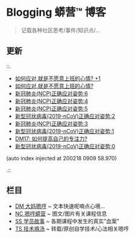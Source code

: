 # Blogging 蟒营™ 博客
> 记载各种社区思考/事件/知识点/...

## 更新

::.

- [ 如何应对,就是不愿意上班的心情? +1](DM/200217-DM27-IMHO-good-working.md)
- [ 如何应对,就是不愿意上班的心情?](DM/200211-DM26-IMHO-anti-working.md)
- [ 新冠肺炎(NCP)正确应对姿势:6](DM/200209-DM24-IMHO-NCP-6.md)
- [ 新冠肺炎(NCP)正确应对姿势:4](DM/200208-DM22-IMHO-NCP-4.md)
- [ 新冠肺炎(NCP)正确应对姿势:5](DM/200208-DM23-IMHO-NCP-5.md)
- [ 新型冠状病毒(2019-nCoV)正确应对姿势:2](DM/200207-DM20-IMHO-2019-nCoV-2.md)
- [ 新冠肺炎(NCP)正确应对姿势:3](DM/200207-DM21-IMHO-2019-nCoV-3.md)
- [ 新型冠状病毒(2019-nCoV)正确应对姿势:1](DM/200206-DM19-IMHO-2019-nCoV-1.md)
- [ DM17: 如何提高自己的专注力?](DM/200205-DM17-IMHO-devoted.md)
- [ 新型冠状病毒(2019-nCoV)正确应对姿势:0](DM/200205-DM18-IMHO-2019-nCoV-0.md)

(auto index injected at 200218 0909 58.970) 

.::



## 栏目

- [DM 大妈嗯哼](DM/) ~ 文本快速呢喃点心境...
- [NC 嗯哼蟒营](NC/) ~ 图文/图片有关课程信息
- [SS 学员故事](SS/) ~ 各期课程中发生的真实"血案"
- [TS 技术鳮汤](TS/) ~ 转载/原创自学技术/心法相关嗯哼
